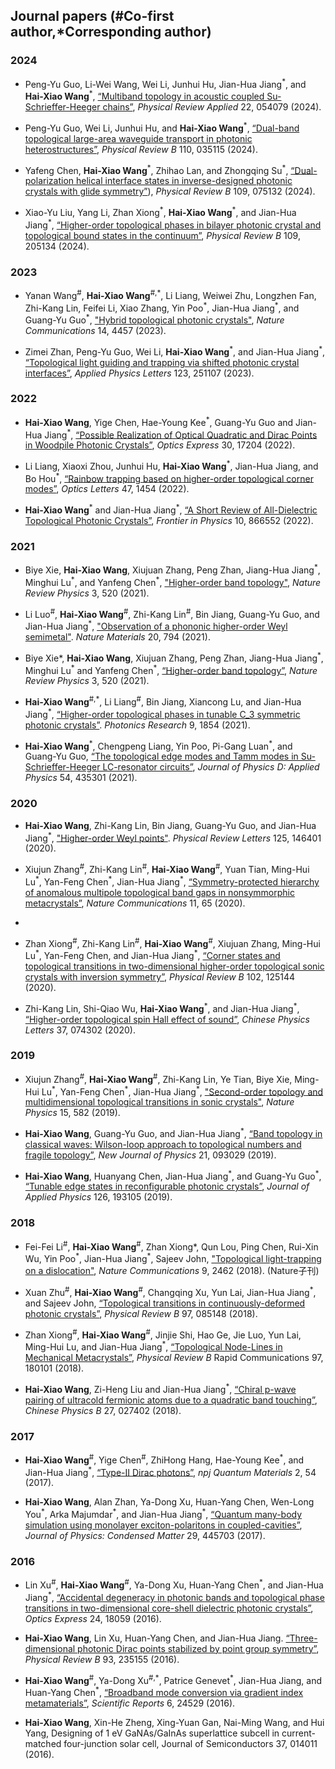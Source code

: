 ## Journal papers (\#Co-first author,\*Corresponding author)

### 2024
- Peng-Yu Guo, Li-Wei Wang, Wei Li, Junhui Hu, Jian-Hua Jiang<sup>\*</sup>, and **Hai-Xiao Wang**<sup>\*</sup>, [“Multiband topology in acoustic coupled Su-Schrieffer-Heeger chains”](https://www.doi.org/10.1103/PhysRevApplied.22.054079), *Physical Review Applied* 22, 054079 (2024).

- Peng-Yu Guo, Wei Li, Junhui Hu, and **Hai-Xiao Wang**<sup>\*</sup>, [“Dual-band topological large-area waveguide transport in photonic heterostructures”](https://www.doi.org/10.1103/PhysRevB.110.035115), *Physical Review B* 110, 035115 (2024).

- Yafeng Chen, **Hai-Xiao Wang**<sup>\*</sup>, Zhihao Lan, and Zhongqing Su<sup>\*</sup>, [“Dual-polarization helical interface states in inverse-designed photonic crystals with glide symmetry”](https://www.doi.org/10.1103/PhysRevB.109.075132)), *Physical Review B* 109, 075132 (2024).

- Xiao-Yu Liu, Yang Li, Zhan Xiong<sup>\*</sup>, **Hai-Xiao Wang**<sup>\*</sup>, and Jian-Hua Jiang<sup>\*</sup>, [“Higher-order topological phases in bilayer photonic crystal and topological bound states in the continuum”](https://www.doi.org/10.1103/PhysRevB.109.205137), *Physical Review B* 109, 205134 (2024).
    
### 2023

- Yanan Wang<sup>\#</sup>, **Hai-Xiao Wang**<sup>\#,\*</sup>, Li Liang, Weiwei Zhu, Longzhen Fan, Zhi-Kang Lin, Feifei Li, Xiao Zhang, Yin Poo<sup>\*</sup>, Jian-Hua Jiang<sup>\*</sup>, and Guang-Yu Guo<sup>\*</sup>, ["Hybrid topological photonic crystals"](https://www.doi.org/10.1038/s41467-023-40172-6), *Nature Communications* 14, 4457 (2023).

- Zimei Zhan, Peng-Yu Guo, Wei Li, **Hai-Xiao Wang**<sup>\*</sup>, and Jian-Hua Jiang<sup>\*</sup>, [“Topological light guiding and trapping via shifted photonic crystal interfaces”](https://www.doi.org/10.1063/5.0186703), *Applied Physics Letters* 123, 251107 (2023).

### 2022

- **Hai-Xiao Wang**, Yige Chen, Hae-Young Kee<sup>\*</sup>, Guang-Yu Guo and Jian-Hua Jiang<sup>\*</sup>, [“Possible Realization of Optical Quadratic and Dirac Points in Woodpile Photonic Crystals”](https://www.doi.org/10.1364/OE.456614), *Optics Express* 30, 17204 (2022).

- Li Liang, Xiaoxi Zhou, Junhui Hu, **Hai-Xiao Wang**<sup>\*</sup>, Jian-Hua Jiang, and Bo Hou<sup>\*</sup>, [“Rainbow trapping based on higher-order topological corner modes”](https://www.doi.org/10.1364/OL.451770), *Optics Letters* 47, 1454 (2022).

- **Hai-Xiao Wang**<sup>\*</sup> and Jian-Hua Jiang<sup>\*</sup>, [“A Short Review of All-Dielectric Topological Photonic Crystals”](https://www.doi.org/10.3389/fphy.2022.866552), *Frontier in Physics* 10, 866552 (2022).
  
### 2021

- Biye Xie, **Hai-Xiao Wang**, Xiujuan Zhang, Peng Zhan, Jiang-Hua Jiang<sup>\*</sup>, Minghui Lu<sup>\*</sup>, and Yanfeng Chen<sup>\*</sup>, ["Higher-order band topology"](https://www.doi.org/10.1038/s42254-021-00323-4), *Nature Review Physics* 3, 520 (2021).

- Li Luo<sup>\#</sup>, **Hai-Xiao Wang**<sup>\#</sup>, Zhi-Kang Lin<sup>\#</sup>, Bin Jiang, Guang-Yu Guo, and Jian-Hua Jiang<sup>\*</sup>, ["Observation of a phononic higher-order Weyl semimetal"](http://www.nature.com/articles/s41563-021-00985-6). *Nature Materials* 20, 794 (2021).
  
- Biye Xie*, **Hai-Xiao Wang**, Xiujuan Zhang, Peng Zhan, Jiang-Hua Jiang<sup>\*</sup>, Minghui Lu<sup>\*</sup> and Yanfeng Chen<sup>\*</sup>, [“Higher-order band topology”](https://doi.org/10.1038/s42254-021-00323-4), *Nature Review Physics* 3, 520 (2021).
  
- **Hai-Xiao Wang**<sup>\#,\*</sup>, Li Liang<sup>\#</sup>, Bin Jiang, Xiancong Lu, and Jian-Hua Jiang<sup>\*</sup>, [“Higher-order topological phases in tunable C_3 symmetric photonic crystals”](https://www.doi.org/10.1364/PRJ.433188). *Photonics Research* 9, 1854 (2021). 

- **Hai-Xiao Wang**<sup>\*</sup>, Chengpeng Liang, Yin Poo, Pi-Gang Luan<sup>\*</sup>, and Guang-Yu Guo, [“The topological edge modes and Tamm modes in Su-Schrieffer-Heeger LC-resonator circuits”](https://www.doi.org/10.1088/1361-6463/ac18ef), *Journal of Physics D: Applied Physics* 54, 435301 (2021).
  
### 2020

- **Hai-Xiao Wang**, Zhi-Kang Lin, Bin Jiang, Guang-Yu Guo, and Jian-Hua Jiang<sup>\*</sup>, ["Higher-order Weyl points"](https://link.aps.org/doi/10.1103/PhysRevLett.125.146401). *Physical Review Letters* 125, 146401 (2020).

- Xiujun Zhang<sup>\#</sup>, Zhi-Kang Lin<sup>\#</sup>, **Hai-Xiao Wang**<sup>\#</sup>, Yuan Tian, Ming-Hui Lu<sup>\*</sup>, Yan-Feng Chen<sup>\*</sup>, Jian-Hua Jiang<sup>\*</sup>, [“Symmetry-protected hierarchy of anomalous multipole topological band gaps in nonsymmorphic metacrystals”](https://www.doi.org/10.1038/s41467-019-13861-4), *Nature Communications* 11, 65 (2020).
- 
- Zhan Xiong<sup>\#</sup>, Zhi-Kang Lin<sup>\#</sup>, **Hai-Xiao Wang**<sup>\#</sup>, Xiujuan Zhang, Ming-Hui Lu<sup>\*</sup>, Yan-Feng Chen, and Jian-Hua Jiang<sup>\*</sup>, [“Corner states and topological transitions in two-dimensional higher-order topological sonic crystals with inversion symmetry”](https://www.doi.org/10.1103/PhysRevB.102.125144), *Physical Review B* 102, 125144 (2020).

- Zhi-Kang Lin, Shi-Qiao Wu, **Hai-Xiao Wang**<sup>\*</sup>, and Jian-Hua Jiang<sup>\*</sup>, [“Higher-order topological spin Hall effect of sound”](https://www.doi.org/10.1088/0256-307X/37/7/074302), *Chinese Physics Letters* 37, 074302 (2020).

### 2019

- Xiujun Zhang<sup>\#</sup>, **Hai-Xiao Wang**<sup>\#</sup>, Zhi-Kang Lin, Ye Tian, Biye Xie, Ming-Hui Lu<sup>\*</sup>, Yan-Feng Chen<sup>\*</sup>, Jian-Hua Jiang<sup>\*</sup>, ["Second-order topology and multidimensional topological transitions in sonic crystals"](https://doi.org/10.1038/s41567-019-0472-1), *Nature Physics* 15, 582 (2019).

-  **Hai-Xiao Wang**, Guang-Yu Guo, and Jian-Hua Jiang<sup>\*</sup>, [“Band topology in classical waves: Wilson-loop approach to topological numbers and fragile topology”](https://www.doi.org/10.1088/1367-2630/ab3f71), *New Journal of Physics* 21, 093029 (2019).

- **Hai-Xiao Wang**, Huanyang Chen, Jian-Hua Jiang<sup>\*</sup>, and Guang-Yu Guo<sup>\*</sup>, [“Tunable edge states in reconfigurable photonic crystals”](https://www.doi.org/10.1063/1.5124893), *Journal of Applied Physics* 126, 193105 (2019).
  
### 2018 

- Fei-Fei Li<sup>\#</sup>, **Hai-Xiao Wang**<sup>\#</sup>, Zhan Xiong*, Qun Lou, Ping Chen, Rui-Xin Wu, Yin Poo<sup>\*</sup>, Jian-Hua Jiang<sup>\*</sup>, Sajeev John, ["Topological light-trapping on a dislocation"](https://www.doi.org/10.1038/s41467-018-04861-x), *Nature Communications* 9, 2462 (2018). (Nature子刊)

- Xuan Zhu<sup>\#</sup>, **Hai-Xiao Wang**<sup>\#</sup>, Changqing Xu, Yun Lai, Jian-Hua Jiang<sup>\*</sup>, and Sajeev John, [“Topological transitions in continuously-deformed photonic crystals”](https://www.doi.org/10.1103/physrevb.97.085148), *Physical Review B* 97, 085148 (2018).
  
- Zhan Xiong<sup>\#</sup>, **Hai-Xiao Wang**<sup>\#</sup>, Jinjie Shi, Hao Ge, Jie Luo, Yun Lai, Ming-Hui Lu, and Jian-Hua Jiang<sup>\*</sup>, [“Topological Node-Lines in Mechanical Metacrystals”](https://www.doi.org/10.1103/physrevb.97.085148), *Physical Review B* Rapid Communications 97, 180101 (2018).

- **Hai-Xiao Wang**, Zi-Heng Liu and Jian-Hua Jiang<sup>\*</sup>, [“Chiral p-wave pairing of ultracold fermionic atoms due to a quadratic band touching”](https://cpb.iphy.ac.cn/article/2018/1924/cpb_27_2_027402.html#close), *Chinese Physics B* 27, 027402 (2018).
  
### 2017 

- **Hai-Xiao Wang**<sup>\#</sup>, Yige Chen<sup>\#</sup>, ZhiHong Hang, Hae-Young Kee<sup>\*</sup>, and Jian-Hua Jiang<sup>\*</sup>, [“Type-II Dirac photons”](https://www.doi.org/10.1038/s41535-017-0058-z), *npj Quantum Materials* 2, 54 (2017).

- **Hai-Xiao Wang**, Alan Zhan, Ya-Dong Xu, Huan-Yang Chen, Wen-Long You<sup>\*</sup>, Arka Majumdar<sup>\*</sup>, and Jian-Hua Jiang<sup>\*</sup>, [“Quantum many-body simulation using monolayer exciton-polaritons in coupled-cavities”](https://www.doi.org/10.1088/1361-648X/aa8933), *Journal of Physics: Condensed Matter* 29, 445703 (2017).
  
### 2016 

- Lin Xu<sup>\#</sup>, **Hai-Xiao Wang**<sup>\#</sup>, Ya-Dong Xu, Huan-Yang Chen<sup>\*</sup>, and Jian-Hua Jiang<sup>\*</sup>, [“Accidental degeneracy in photonic bands and topological phase transitions in two-dimensional core-shell dielectric photonic crystals”](https://www.doi.org/10.1364/OE.24.018059), *Optics Express* 24, 18059 (2016). 

- **Hai-Xiao Wang**, Lin Xu, Huan-Yang Chen, and Jian-Hua Jiang. [“Three-dimensional photonic Dirac points stabilized by point group symmetry”](https://www.doi.org/10.1103/PhysRevB.93.235155), *Physical Review B* 93, 235155 (2016).

- **Hai-Xiao Wang**<sup>\#</sup>, Ya-Dong Xu<sup>\#,\*</sup>, Patrice Genevet<sup>\*</sup>, Jian-Hua Jiang, and Huan-Yang Chen<sup>\*</sup>, [“Broadband mode conversion via gradient index metamaterials”](https://www.doi.org/10.1038/srep24529), *Scientific Reports* 6, 24529 (2016).

- **Hai-Xiao Wang**, Xin-He Zheng, Xing-Yuan Gan, Nai-Ming Wang, and Hui Yang, Designing of 1 eV GaNAs/GaInAs superlattice subcell in current-matched four-junction solar cell, Journal of Semiconductors 37, 014011 (2016).
